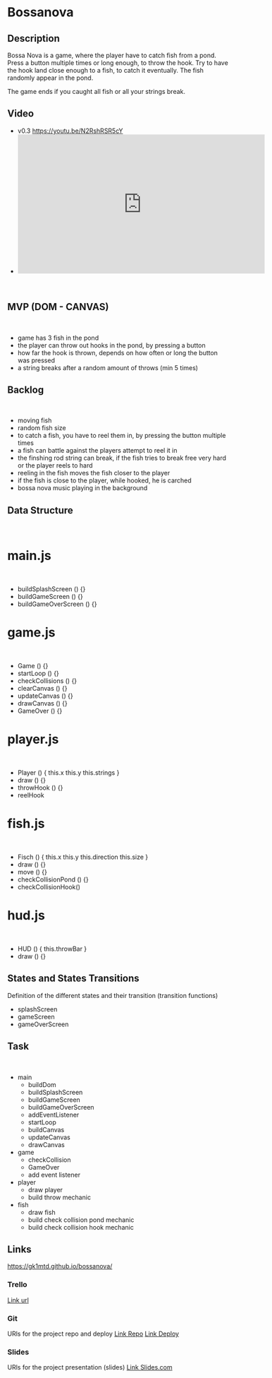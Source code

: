 # Bossanova

## Description

Bossa Nova is a game, where the player have to catch fish from a pond. Press a button multiple times or long enough, to throw the hook. Try to have the hook land close enough to a fish, to catch it eventually.
The fish randomly appear in the pond.

The game ends if you caught all fish or all your strings break.

## Video
- v0.3 https://youtu.be/N2RshRSR5cY
- <iframe width="560" height="315" src="https://www.youtube.com/embed/N2RshRSR5cY" title="YouTube video player" frameborder="0" allow="accelerometer; autoplay; clipboard-write; encrypted-media; gyroscope; picture-in-picture" allowfullscreen></iframe>
​
## MVP (DOM - CANVAS)
​
- game has 3 fish in the pond
- the player can throw out hooks in the pond, by pressing a button
- how far the hook is thrown, depends on how often or long the button was pressed
- a string breaks after a random amount of throws (min 5 times)
​
## Backlog
​
- moving fish
- random fish size
- to catch a fish, you have to reel them in, by pressing the button multiple times
- a fish can battle against the players attempt to reel it in
- the finshing rod string can break, if the fish tries to break free very hard or the player reels to hard
- reeling in the fish moves the fish closer to the player
- if the fish is close to the player, while hooked, he is carched
- bossa nova music playing in the background
​
## Data Structure
​
# main.js
​
- buildSplashScreen () {}
- buildGameScreen () {}
- buildGameOverScreen () {}
​
# game.js
​
- Game () {}
- startLoop () {}
- checkCollisions () {}
- clearCanvas () {}
- updateCanvas () {}
- drawCanvas () {}
- GameOver () {}
​
# player.js 
​
- Player () {
    this.x
    this.y
    this.strings
}
- draw () {}
- throwHook () {}
- reelHook
​
# fish.js 
​
- Fisch () {
    this.x
    this.y
    this.direction
    this.size
}
- draw () {}
- move () {}
- checkCollisionPond () {}
- checkCollisionHook()
​
# hud.js 
​
- HUD () {
    this.throwBar
}
- draw () {}
​
## States and States Transitions
Definition of the different states and their transition (transition functions)
​
- splashScreen
- gameScreen
- gameOverScreen
​
## Task
​
- main
    - buildDom
    - buildSplashScreen
    - buildGameScreen
    - buildGameOverScreen
    - addEventListener
    - startLoop
    - buildCanvas
    - updateCanvas
    - drawCanvas
- game
    - checkCollision
    - GameOver
    - add event listener
- player
    - draw player
    - build throw mechanic
- fish
    - draw fish
    - build check collision pond mechanic
    - build check collision hook mechanic
​
## Links
https://gk1mtd.github.io/bossanova/
​
### Trello
[Link url](https://trello.com/b/srPzTGcX/bossa-nova-development)
​
### Git
URls for the project repo and deploy
[Link Repo](https://github.com/Gk1mtd/bossanova)
[Link Deploy]()
​
### Slides
URls for the project presentation (slides)
[Link Slides.com](https://docs.google.com/presentation/d/1tr9gkdE8FFnluMSNd7gzdEoze9j_3G7Y5IxqIhdnvgs/edit?usp=sharing)
